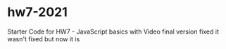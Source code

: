 # hw7-2021
Starter Code for HW7 - JavaScript basics with Video
final version fixed
it wasn't fixed but now it is
